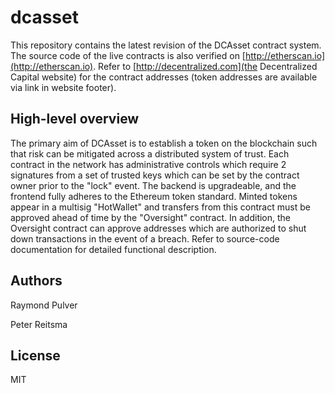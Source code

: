 # dcasset

This repository contains the latest revision of the DCAsset contract system. The source code of the live contracts is also verified on [http://etherscan.io](http://etherscan.io). Refer to [http://decentralized.com](the Decentralized Capital website) for the contract addresses (token addresses are available via link in website footer).

## High-level overview

The primary aim of DCAsset is to establish a token on the blockchain such that risk can be mitigated across a distributed system of trust. Each contract in the network has administrative controls which require 2 signatures from a set of trusted keys which can be set by the contract owner prior to the "lock" event. The backend is upgradeable, and the frontend fully adheres to the Ethereum token standard. Minted tokens appear in a multisig "HotWallet" and transfers from this contract must be approved ahead of time by the "Oversight" contract. In addition, the Oversight contract can approve addresses which are authorized to shut down transactions in the event of a breach. Refer to source-code documentation for detailed functional description.

## Authors

Raymond Pulver

Peter Reitsma

## License

MIT
